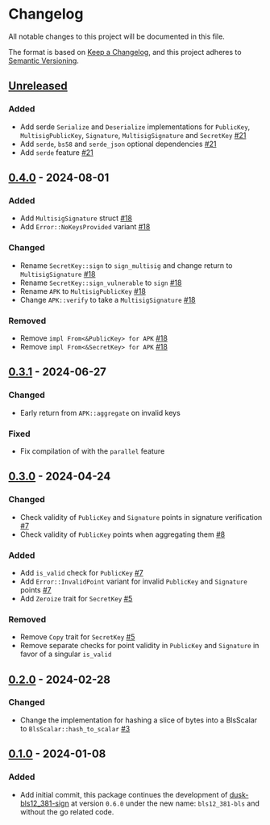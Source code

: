 # Changelog

All notable changes to this project will be documented in this file.

The format is based on [Keep a Changelog](https://keepachangelog.com/en/1.0.0/),
and this project adheres to [Semantic Versioning](https://semver.org/spec/v2.0.0.html).

## [Unreleased]

### Added

- Add serde `Serialize` and `Deserialize` implementations for `PublicKey`, `MultisigPublicKey`, `Signature`,
`MultisigSignature` and `SecretKey` [#21]
- Add `serde`, `bs58` and `serde_json` optional dependencies [#21]
- Add `serde` feature [#21]

## [0.4.0] - 2024-08-01

### Added

- Add `MultisigSignature` struct [#18]
- Add `Error::NoKeysProvided` variant [#18]

### Changed

- Rename `SecretKey::sign` to `sign_multisig` and change return to `MultisigSignature` [#18]
- Rename `SecretKey::sign_vulnerable` to `sign` [#18]
- Rename `APK` to `MultisigPublicKey` [#18]
- Change `APK::verify` to take a `MultisigSignature` [#18]

### Removed

- Remove `impl From<&PublicKey> for APK` [#18]
- Remove `impl From<&SecretKey> for APK` [#18]

## [0.3.1] - 2024-06-27

### Changed

- Early return from `APK::aggregate` on invalid keys

### Fixed

- Fix compilation of with the `parallel` feature

## [0.3.0] - 2024-04-24

### Changed

- Check validity of `PublicKey` and `Signature` points in signature verification [#7]
- Check validity of `PublicKey` points when aggregating them [#8]

### Added

- Add `is_valid` check for `PublicKey` [#7]
- Add `Error::InvalidPoint` variant for invalid `PublicKey` and `Signature` points [#7]
- Add `Zeroize` trait for `SecretKey` [#5]

### Removed

- Remove `Copy` trait for `SecretKey` [#5]
- Remove separate checks for point validity in `PublicKey` and `Signature` in favor of a singular `is_valid`

## [0.2.0] - 2024-02-28

### Changed

- Change the implementation for hashing a slice of bytes into a BlsScalar to `BlsScalar::hash_to_scalar` [#3]

## [0.1.0] - 2024-01-08

### Added

- Add initial commit, this package continues the development of [dusk-bls12_381-sign](https://github.com/dusk-network/bls12_381-sign/) at version `0.6.0` under the new name: `bls12_381-bls` and without the go related code.

<!-- ISSUES -->
[#21]: https://github.com/dusk-network/bls12_381-bls/issues/21
[#18]: https://github.com/dusk-network/bls12_381-bls/issues/18
[#8]: https://github.com/dusk-network/bls12_381-bls/issues/8
[#7]: https://github.com/dusk-network/bls12_381-bls/issues/7
[#5]: https://github.com/dusk-network/bls12_381-bls/issues/5
[#3]: https://github.com/dusk-network/bls12_381-bls/issues/3

<!-- VERSIONS -->
[Unreleased]: https://github.com/dusk-network/bls12_381-bls/compare/v0.4.0...HEAD
[0.4.0]: https://github.com/dusk-network/bls12_381-bls/compare/v0.3.1...v0.4.0
[0.3.1]: https://github.com/dusk-network/bls12_381-bls/compare/v0.3.0...v0.3.1
[0.3.0]: https://github.com/dusk-network/bls12_381-bls/compare/v0.2.0...v0.3.0
[0.2.0]: https://github.com/dusk-network/bls12_381-bls/compare/v0.1.0...v0.2.0
[0.1.0]: https://github.com/dusk-network/bls12_381-bls/releases/tag/v0.1.0
